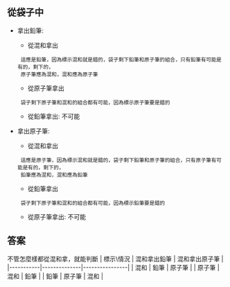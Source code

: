 ## 從袋子中

- 拿出鉛筆:
    - 從混和拿出
    ```
     這應是鉛筆，因為標示混和就是錯的，袋子剩下鉛筆和原子筆的組合，只有鉛筆有可能是有的，剩下的，
     原子筆應為混和，混和應為原子筆
    ```
    - 從原子筆拿出
    ```
     袋子剩下原子筆和混和的組合都有可能，因為標示原子筆要是錯的
    ```
    - 從鉛筆拿出: 不可能

- 拿出原子筆:
    - 從混和拿出
    ```
     這應是原子筆，因為標示混和就是錯的，袋子剩下鉛筆和原子筆的組合，只有原子筆有可能是有的，剩下的，
     鉛筆應為混和，混和應為鉛筆
    ```
    - 從鉛筆拿出
    ```
     袋子剩下原子筆和混和的組合都有可能，因為標示鉛筆要是錯的
    ```
    - 從原子筆拿出: 不可能

## 答案
不管怎麼樣都從混和拿，就能判斷
| 標示\情況 | 混和拿出鉛筆 | 混和拿出原子筆 |
|-----------|--------------|----------------|
| 混和      | 鉛筆         | 原子筆         |
| 原子筆    | 混和         | 鉛筆           |
| 鉛筆      | 原子筆       | 混和           |